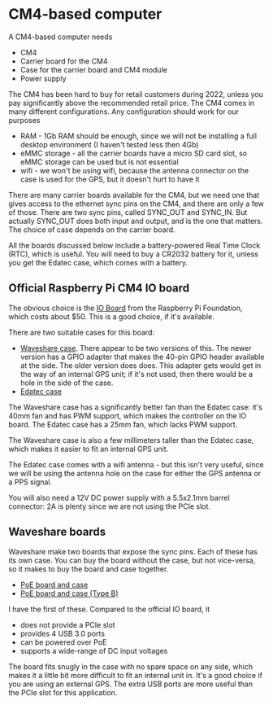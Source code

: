 # CM4-based computer

A CM4-based computer needs

* CM4
* Carrier board for the CM4
* Case for the carrier board and CM4 module
* Power supply

The CM4 has been hard to buy for retail customers during 2022, unless you pay significantly above the recommended retail price. The CM4 comes in many different configurations. Any configuration should work for our purposes

- RAM - 1Gb RAM should be enough, since we will not be installing a full desktop environment (I haven't tested less then 4Gb)
- eMMC storage - all the carrier boards have a micro SD card slot, so eMMC storage can be used but is not essential
- wifi - we won't be using wifi, because the antenna connector on the case is used for the GPS, but it doesn't hurt to have it

There are many carrier boards available for the CM4, but we need one that
gives access to the ethernet sync pins on the CM4, and there are only a few of those. There are two sync pins, called SYNC_OUT and SYNC_IN. But actually SYNC_OUT does both input and output, and is the one that matters. The choice of case depends on the carrier board.

All the boards discussed below include a battery-powered Real Time Clock (RTC), which is useful. You will need to buy a CR2032 battery for it, unless you get the Edatec case, which comes with a battery.

## Official Raspberry Pi CM4 IO board

The obvious choice is the [IO Board](https://www.raspberrypi.com/products/compute-module-4-io-board/) from the Raspberry Pi Foundation, which costs about $50. This is a good choice, if it's available.

There are two suitable cases for this board:

* [Waveshare case](https://www.waveshare.com/product/cm4-io-board-case-a.htm). There appear to be two versions of this. The newer version has a GPIO adapter that makes the 40-pin GPIO header available at the side. The older version does does.  This adapter gets would get in the way of an internal GPS unit; if it's not used, then there would be a hole in the side of the case.
* [Edatec case](https://www.edatec.cn/en/Product/Accessories/2021/0322/101.html)

The Waveshare case has a significantly better fan than the Edatec case: it's 40mm fan and has PWM support, which makes the controller on the IO board. The Edatec case has a 25mm fan, which lacks PWM support.

The Waveshare case is also a few millimeters taller than the Edatec case, which makes it easier to fit an internal GPS unit.

The Edatec case comes with a wifi antenna - but this isn't very useful, since we will be using the antenna hole on the case
for either the GPS antenna or a PPS signal.

You will also need a 12V DC power supply with a 5.5x2.1mm barrel connector: 2A is plenty since we are not using the PCIe slot.

## Waveshare boards

Waveshare make two boards that expose the sync pins. Each of these has its own case. You can buy the board without the case, but not vice-versa, so it makes to buy the board and case together.

* [PoE board and case](https://www.waveshare.com/product/cm4-io-poe-box-a.htm)
* [PoE board and case (Type B)](https://www.waveshare.com/product/cm4-io-poe-box-b.htm)

I have the first of these. Compared to the official IO board, it

- does not provide a PCIe slot
- provides 4 USB 3.0 ports
- can be powered over PoE
- supports a wide-range of DC input voltages

The board fits snugly in the case with no spare space on any side, which makes it a little bit more difficult to fit an internal unit in.  It's a good choice if you are using an external GPS. The extra USB ports are more useful than the PCIe slot for this application.

